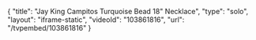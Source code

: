 {
    "title": "Jay King Campitos Turquoise Bead 18\" Necklace",
    "type": "solo",
    "layout": "iframe-static",
    "videoId": "103861816",
    "url": "\/tvpembed\/103861816"
}